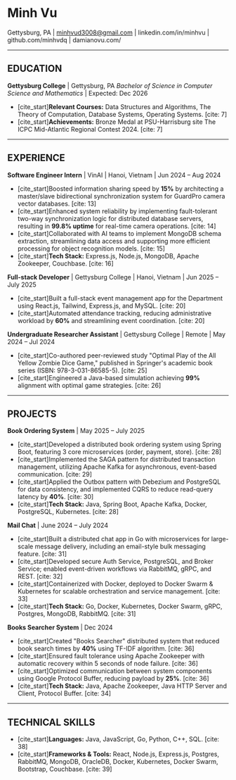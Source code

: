 # Minh Vu
Gettysburg, PA | minhvud3008@gmail.com | linkedin.com/in/minhvu | github.com/minhvdq | damianovu.com/

---

## EDUCATION

**Gettysburg College** | Gettysburg, PA
*Bachelor of Science in Computer Science and Mathematics* | Expected: Dec 2026

- [cite_start]**Relevant Courses:** Data Structures and Algorithms, The Theory of Computation, Database Systems, Operating Systems. [cite: 7]
- [cite_start]**Achievements:** Bronze Medal at PSU-Harrisburg site The ICPC Mid-Atlantic Regional Contest 2024. [cite: 7]

---

## EXPERIENCE

**Software Engineer Intern** | VinAI | Hanoi, Vietnam | Jun 2024 – Aug 2024
- [cite_start]Boosted information sharing speed by **15%** by architecting a master/slave bidirectional synchronization system for GuardPro camera vector databases. [cite: 13]
- [cite_start]Enhanced system reliability by implementing fault-tolerant two-way synchronization logic for distributed database servers, resulting in **99.8% uptime** for real-time camera operations. [cite: 14]
- [cite_start]Collaborated with AI teams to implement MongoDB schema extraction, streamlining data access and supporting more efficient processing for object recognition models. [cite: 15]
- [cite_start]**Tech Stack:** Express.js, Node.js, MongoDB, Apache Zookeeper, Couchbase. [cite: 16]

**Full-stack Developer** | Gettysburg College | Hanoi, Vietnam | Jun 2025 – July 2025
- [cite_start]Built a full-stack event management app for the Department using React.js, Tailwind, Express.js, and MySQL. [cite: 20]
- [cite_start]Automated attendance tracking, reducing administrative workload by **60%** and streamlining event coordination. [cite: 20]

**Undergraduate Researcher Assistant** | Gettysburg College | Remote | May 2024 – Jul 2024
- [cite_start]Co-authored peer-reviewed study "Optimal Play of the All Yellow Zombie Dice Game," published in Springer's academic book series (ISBN: 978-3-031-86585-5). [cite: 25]
- [cite_start]Engineered a Java-based simulation achieving **99%** alignment with optimal game strategies. [cite: 26]

---

## PROJECTS

**Book Ordering System** | May 2025 – July 2025
- [cite_start]Developed a distributed book ordering system using Spring Boot, featuring 3 core microservices (order, payment, store). [cite: 28]
- [cite_start]Implemented the SAGA pattern for distributed transaction management, utilizing Apache Kafka for asynchronous, event-based communication. [cite: 29]
- [cite_start]Applied the Outbox pattern with Debezium and PostgreSQL for data consistency, and implemented CQRS to reduce read-query latency by **40%**. [cite: 30]
- [cite_start]**Tech Stack:** Java, Spring Boot, Apache Kafka, Docker, PostgreSQL, Kubernetes. [cite: 28]

**Mail Chat** | June 2024 – July 2024
- [cite_start]Built a distributed chat app in Go with microservices for large-scale message delivery, including an email-style bulk messaging feature. [cite: 31]
- [cite_start]Developed secure Auth Service, PostgreSQL, and Broker Service; enabled event-driven workflows via RabbitMQ, gRPC, and REST. [cite: 32]
- [cite_start]Containerized with Docker, deployed to Docker Swarm & Kubernetes for scalable orchestration and service management. [cite: 33]
- [cite_start]**Tech Stack:** Go, Docker, Kubernetes, Docker Swarm, gRPC, Postgres, MongoDB, RabbitMQ. [cite: 31]

**Books Searcher System** | Dec 2024
- [cite_start]Created "Books Searcher" distributed system that reduced book search times by **40%** using TF-IDF algorithm. [cite: 36]
- [cite_start]Ensured fault tolerance using Apache Zookeeper with automatic recovery within 5 seconds of node failure. [cite: 36]
- [cite_start]Optimized communication between system components using Google Protocol Buffer, reducing payload by **25%**. [cite: 36]
- [cite_start]**Tech Stack:** Java, Apache Zookeeper, Java HTTP Server and Client, Protocol Buffer. [cite: 34]

---

## TECHNICAL SKILLS

- [cite_start]**Languages:** Java, JavaScript, Go, Python, C++, SQL. [cite: 38]
- [cite_start]**Frameworks & Tools:** React, Node.js, Express.js, Postgres, RabbitMQ, MongoDB, OracleDB, Docker, Kubernetes, Docker Swarm, Bootstrap, Couchbase. [cite: 39]